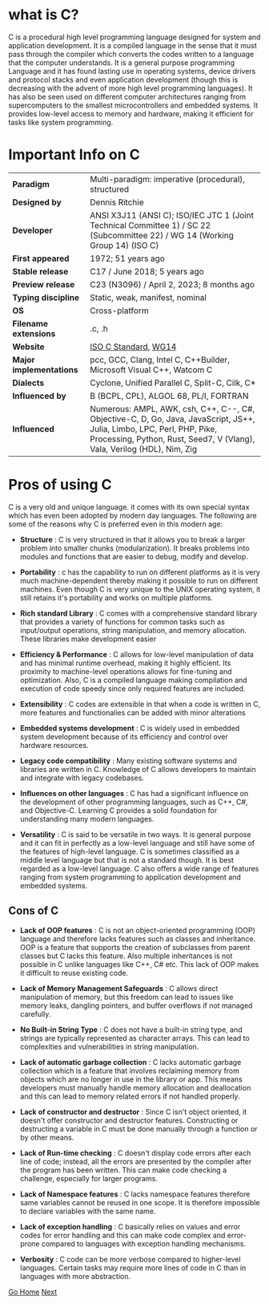 # what is C?

C is a procedural high level programming language designed for system and application development. It is a compiled language in the sense that it must pass through the compiler which converts the codes written to a language that the computer understands. It is a general purpose programming Language and it has found lasting use in operating systems, device drivers and protocol stacks and even application development (though this is decreasing with the advent of more high level programming languages). It has also be seen used on different computer architectures ranging from supercomputers to the smallest microcontrollers and embedded systems. It provides low-level access to memory and hardware, making it efficient for tasks like system programming.

# Important Info on C

|                   |                               |
| ----------------- | ----------------------------- |
| **Paradigm**      | Multi-paradigm: imperative (procedural), structured                             |
| **Designed by**   | Dennis Ritchie                                                              |
| **Developer**     | ANSI X3J11 (ANSI C); ISO/IEC JTC 1 (Joint Technical Committee 1) / SC 22 (Subcommittee 22) / WG 14 (Working Group 14) (ISO C) |
| **First appeared**| 1972; 51 years ago                                                      |
| **Stable release**| C17 / June 2018; 5 years ago                                               |
| **Preview release**| C23 (N3096) / April 2, 2023; 8 months ago |
| **Typing discipline**| Static, weak, manifest, nominal                                            |
| **OS**            | Cross-platform                                                             |
| **Filename extensions**| .c, .h                                                                     |
| **Website**       | [ISO C Standard](www.iso.org/standard/74528.html), [WG14](www.open-std.org/jtc1/sc22/wg14/) |
| **Major implementations**| pcc, GCC, Clang, Intel C, C++Builder, Microsoft Visual C++, Watcom C        |
| **Dialects**      | Cyclone, Unified Parallel C, Split-C, Cilk, C*                              |
| **Influenced by** | B (BCPL, CPL), ALGOL 68, PL/I, FORTRAN                                   |
| **Influenced**    | Numerous: AMPL, AWK, csh, C++, C--, C#, Objective-C, D, Go, Java, JavaScript, JS++, Julia, Limbo, LPC, Perl, PHP, Pike, Processing, Python, Rust, Seed7, V (Vlang), Vala, Verilog (HDL), Nim, Zig |

# Pros of using C

C is a very old and unique language. it comes with its own special syntax which has even been adopted by modern day languages. The following are some of the reasons why C is preferred even in this modern age:

- **Structure** : C is very structured in that it allows you to break a larger problem into smaller chunks (modularization). It breaks problems into modules and functions that are easier to debug, modify and develop.

- **Portability** : c has the capability to run on different platforms as it is very much machine-dependent thereby making it possible to run on different machines. Even though C is very unique to the UNIX operating system, it still retains it's portability and works on multiple platforms.

- **Rich standard Library** : C comes with a comprehensive standard library that provides a variety of functions for common tasks such as input/output operations, string manipulation, and memory allocation. These libraries make development easier

- **Efficiency & Performance** : C allows for low-level manipulation of data and has minimal runtime overhead, making it highly efficient. Its proximity to machine-level operations allows for fine-tuning and optimization. Also, C is a compiled language making compilation and execution of code speedy since only required features are included.

- **Extensibility** : C codes are extensible in that when a code is written  in C, more features and functionalies can be added with minor alterations

- **Embedded systems development** : C is widely used in embedded system development because of its efficiency and control over hardware resources.

- **Legacy code compatibility** : Many existing software systems and libraries are written in C. Knowledge of C allows developers to maintain and integrate with legacy codebases.

- **Influences on other languages** :  C has had a significant influence on the development of other programming languages, such as C++, C#, and Objective-C. Learning C provides a solid foundation for understanding many modern languages.

- **Versatility** : C is said to be versatile in two ways. It is general purpose and it can fit in perfectly as a low-level language and still have some of the features of high-level language. C is sometimes classified as a middle level language but that is not a standard though. It is best regarded as a low-level language. C also offers a wide range of features ranging from system programming to application development and embedded systems.

## Cons of C

- **Lack of OOP features** : C is not an object-oriented programming (OOP) language and therefore lacks features such as classes and inheritance. OOP is a feature that supports the creation of subclasses from parent classes but C lacks this feature. Also multiple inheritances is not possible in C unlike languages like C++, C# etc. This lack of OOP makes it difficult to reuse existing code.

- **Lack of Memory Management Safeguards** : C allows direct manipulation of memory, but this freedom can lead to issues like memory leaks, dangling pointers, and buffer overflows if not managed carefully.

- **No Built-in String Type** : C does not have a built-in string type, and strings are typically represented as character arrays. This can lead to complexities and vulnerabilities in string manipulation.

- **Lack of automatic garbage collection** : C lacks automatic garbage collection which is a feature that involves reclaiming memory from objects which are no longer in use in the library or app. This means developers must manually handle memory allocation and deallocation and this can lead to memory related errors if not handled properly.

- **Lack of constructor and destructor** : Since C isn't object oriented, it doesn't offer constructor and destructor features. Constructing or destructing a variable in C must be done manually through a function or by other means.

- **Lack of Run-time checking** : C doesn't display code errors after each line of code; instead, all the errors are presented by the compiler after the program has been written. This can make code checking a challenge, especially for larger programs.

- **Lack of Namespace features** : C lacks namespace features therefore same variables cannot be reused in one scope. It is therefore impossible to declare variables with the same name.

- **Lack of exception handling** : C basically relies on values and error codes for error handling and this can make code complex and error-prone compared to languages with exception handling mechanisms.

- **Verbosity** : C code can be more verbose compared to higher-level languages. Certain tasks may require more lines of code in C than in languages with more abstraction.

[Go Home](../README.md)
[Next](./hello_world.md)